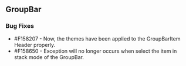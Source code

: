 ## GroupBar

### Bug Fixes

* \#F158207 - Now, the themes have been applied to the GroupBarItem Header properly.
* \#F158650 - Exception will no longer occurs when select the item in stack mode of the GroupBar.
